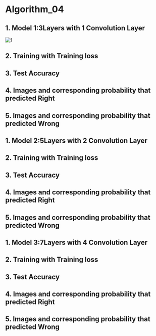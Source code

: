 # Algorithm_04
## 1. Model 1:3Layers with 1 Convolution Layer
![1](https://user-images.githubusercontent.com/55172294/83002436-075f5880-a048-11ea-992e-394c81dbe92c.PNG)
## 2. Training with Training loss

## 3. Test Accuracy

## 4. Images and corresponding probability that predicted Right

## 5. Images and corresponding probability that predicted Wrong

## 1. Model 2:5Layers with 2 Convolution Layer

## 2. Training with Training loss

## 3. Test Accuracy

## 4. Images and corresponding probability that predicted Right

## 5. Images and corresponding probability that predicted Wrong

## 1. Model 3:7Layers with 4 Convolution Layer

## 2. Training with Training loss

## 3. Test Accuracy

## 4. Images and corresponding probability that predicted Right

## 5. Images and corresponding probability that predicted Wrong
